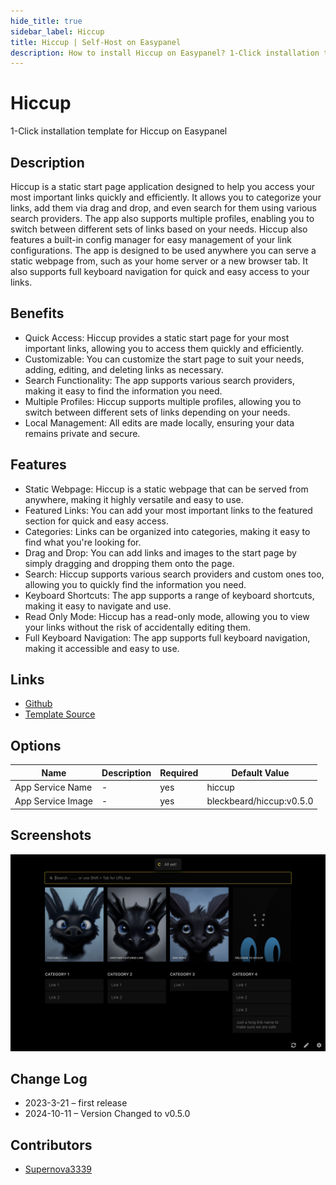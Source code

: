 ```yaml
---
hide_title: true
sidebar_label: Hiccup
title: Hiccup | Self-Host on Easypanel
description: How to install Hiccup on Easypanel? 1-Click installation template for Hiccup on Easypanel
---
```


<!-- generated -->

# Hiccup

1-Click installation template for Hiccup on Easypanel

## Description

Hiccup is a static start page application designed to help you access your most important links quickly and efficiently. It allows you to categorize your links, add them via drag and drop, and even search for them using various search providers. The app also supports multiple profiles, enabling you to switch between different sets of links based on your needs. Hiccup also features a built-in config manager for easy management of your link configurations. The app is designed to be used anywhere you can serve a static webpage from, such as your home server or a new browser tab. It also supports full keyboard navigation for quick and easy access to your links.

## Benefits

- Quick Access: Hiccup provides a static start page for your most important links, allowing you to access them quickly and efficiently.
- Customizable: You can customize the start page to suit your needs, adding, editing, and deleting links as necessary.
- Search Functionality: The app supports various search providers, making it easy to find the information you need.
- Multiple Profiles: Hiccup supports multiple profiles, allowing you to switch between different sets of links depending on your needs.
- Local Management: All edits are made locally, ensuring your data remains private and secure.

## Features

- Static Webpage: Hiccup is a static webpage that can be served from anywhere, making it highly versatile and easy to use.
- Featured Links: You can add your most important links to the featured section for quick and easy access.
- Categories: Links can be organized into categories, making it easy to find what you're looking for.
- Drag and Drop: You can add links and images to the start page by simply dragging and dropping them onto the page.
- Search: Hiccup supports various search providers and custom ones too, allowing you to quickly find the information you need.
- Keyboard Shortcuts: The app supports a range of keyboard shortcuts, making it easy to navigate and use.
- Read Only Mode: Hiccup has a read-only mode, allowing you to view your links without the risk of accidentally editing them.
- Full Keyboard Navigation: The app supports full keyboard navigation, making it accessible and easy to use.

## Links

- [Github](https://github.com/ashwin-pc/hiccup)
- [Template Source](https://github.com/easypanel-io/templates/tree/main/templates/hiccup)

## Options

Name | Description | Required | Default Value
-|-|-|-
App Service Name | - | yes | hiccup
App Service Image | - | yes | bleckbeard/hiccup:v0.5.0

## Screenshots

![Hiccup Screenshot](./assets/screenshot.png)

## Change Log

- 2023-3-21 – first release
- 2024-10-11 – Version Changed to v0.5.0

## Contributors

- [Supernova3339](https://github.com/Supernova3339)
